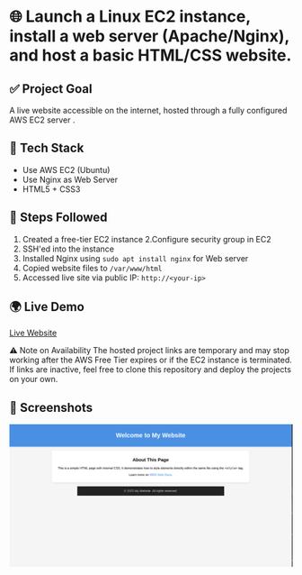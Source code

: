 # 🌐 Launch a Linux EC2 instance, install a web server (Apache/Nginx), and host a basic HTML/CSS website.

## ✅ Project Goal
A live website accessible on the internet, hosted through a fully configured AWS EC2 server .

## 🚀 Tech Stack
- Use AWS EC2 (Ubuntu)
- Use Nginx as Web Server
- HTML5 + CSS3

## 🔧 Steps Followed
1. Created a free-tier EC2 instance
2.Configure security group in EC2
3. SSH'ed into the instance
4. Installed Nginx using `sudo apt install nginx` for Web server
5. Copied website files to `/var/www/html`
6. Accessed live site via public IP: `http://<your-ip>`

## 🌍 Live Demo
[Live Website](http://54.87.189.81/)

⚠️ Note on Availability
The hosted project links are temporary and may stop working after the AWS Free Tier expires or if the EC2 instance is terminated. If links are inactive, feel free to clone this repository and deploy the projects on your own.

## 📝 Screenshots
![Webpage Screenshot](./webPageScreenShot.png)


